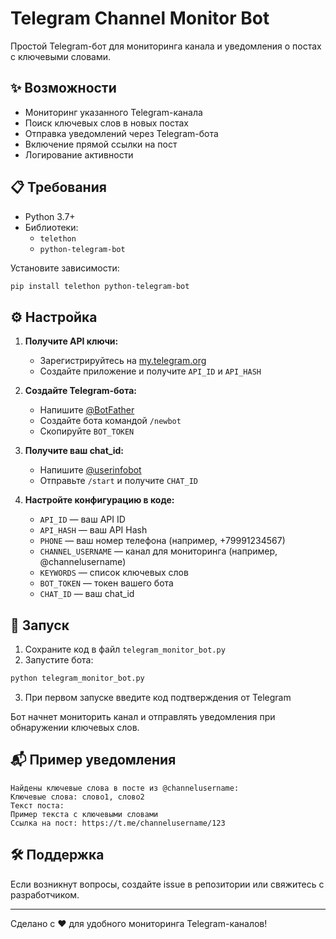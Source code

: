 # Telegram Channel Monitor Bot

Простой Telegram-бот для мониторинга канала и уведомления о постах с ключевыми словами.

## ✨ Возможности
- Мониторинг указанного Telegram-канала
- Поиск ключевых слов в новых постах
- Отправка уведомлений через Telegram-бота
- Включение прямой ссылки на пост
- Логирование активности

## 📋 Требования
- Python 3.7+
- Библиотеки:
  - `telethon`
  - `python-telegram-bot`

Установите зависимости:
```bash
pip install telethon python-telegram-bot
```

## ⚙️ Настройка
1. **Получите API ключи:**
   - Зарегистрируйтесь на [my.telegram.org](https://my.telegram.org)
   - Создайте приложение и получите `API_ID` и `API_HASH`

2. **Создайте Telegram-бота:**
   - Напишите [@BotFather](https://t.me/BotFather)
   - Создайте бота командой `/newbot`
   - Скопируйте `BOT_TOKEN`

3. **Получите ваш chat_id:**
   - Напишите [@userinfobot](https://t.me/userinfobot)
   - Отправьте `/start` и получите `CHAT_ID`

4. **Настройте конфигурацию в коде:**
   - `API_ID` — ваш API ID
   - `API_HASH` — ваш API Hash
   - `PHONE` — ваш номер телефона (например, +79991234567)
   - `CHANNEL_USERNAME` — канал для мониторинга (например, @channelusername)
   - `KEYWORDS` — список ключевых слов
   - `BOT_TOKEN` — токен вашего бота
   - `CHAT_ID` — ваш chat_id

## 🚀 Запуск
1. Сохраните код в файл `telegram_monitor_bot.py`
2. Запустите бота:
```bash
python telegram_monitor_bot.py
```
3. При первом запуске введите код подтверждения от Telegram

Бот начнет мониторить канал и отправлять уведомления при обнаружении ключевых слов.

## 📬 Пример уведомления
```
Найдены ключевые слова в посте из @channelusername:
Ключевые слова: слово1, слово2
Текст поста:
Пример текста с ключевыми словами
Ссылка на пост: https://t.me/channelusername/123
```

## 🛠️ Поддержка
Если возникнут вопросы, создайте issue в репозитории или свяжитесь с разработчиком.

---

Сделано с ❤️ для удобного мониторинга Telegram-каналов!
